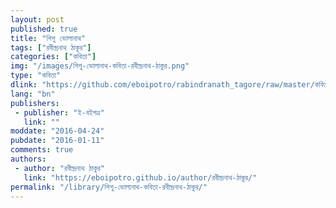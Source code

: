 ```yaml
---
layout: post
published: true
title: "শিশু ভোলানাথ"
tags: ["রবীন্দ্রনাথ ঠাকুর"]
categories: ["কবিতা"]
img: "/images/শিশু-ভোলানাথ-কবিতা-রবীন্দ্রনাথ-ঠাকুর.png"
type: "কবিতা"
dlink: "https://github.com/eboipotro/rabindranath_tagore/raw/master/কবিতা/শিশু_ভোলানাথ.epub"
lang: "bn"
publishers: 
 - publisher: "ই-বইপত্র"
   link: ""
moddate: "2016-04-24"
pubdate: "2016-01-11"
comments: true
authors: 
 - author: "রবীন্দ্রনাথ ঠাকুর"
   link: "https://eboipotro.github.io/author/রবীন্দ্রনাথ-ঠাকুর/"
permalink: "/library/শিশু-ভোলানাথ-কবিতা-রবীন্দ্রনাথ-ঠাকুর/"
---
```

